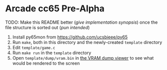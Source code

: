 # Arcade cc65 Pre-Alpha

TODO: Make this README better (*give implementation synopsis*) once the file structure is sorted out (*pun intended*)

1. Install py65mon from <https://github.com/ucsbieee/py65>
2. Run `make`, both in this directory and the newly-created `template` directory
3. Edit `template/game.c`
4. Run `make run` in the `template` directory
5. Open `template/dump/vram.bin` in [the VRAM dump viewer](https://arcade.ucsbieee.org/tools/vram-dump-viewer) to see what would be rendered to the screen
